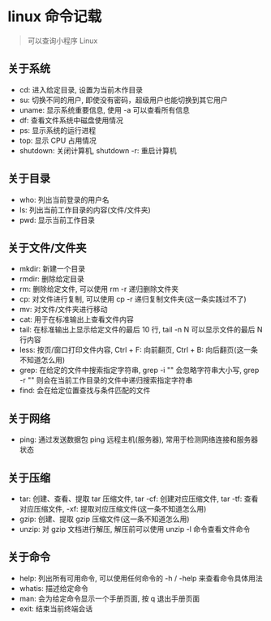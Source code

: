# linux 命令记载

> 可以查询小程序 Linux

## 关于系统

- cd: 进入给定目录, 设置为当前木作目录
- su: 切换不同的用户, 即使没有密码，超级用户也能切换到其它用户
- uname: 显示系统重要信息, 使用 -a 可以查看所有信息
- df: 查看文件系统中磁盘使用情况
- ps: 显示系统的运行进程
- top: 显示 CPU 占用情况
- shutdown: 关闭计算机, shutdown -r: 重启计算机

## 关于目录

- who: 列出当前登录的用户名
- ls: 列出当前工作目录的内容(文件/文件夹)
- pwd: 显示当前工作目录

## 关于文件/文件夹

- mkdir: 新建一个目录
- rmdir: 删除给定目录
- rm: 删除给定文件, 可以使用 rm -r 递归删除文件夹
- cp: 对文件进行复制, 可以使用 cp -r 递归复制文件夹(这一条实践过不了)
- mv: 对文件/文件夹进行移动
- cat: 用于在标准输出上查看文件内容
- tail: 在标准输出上显示给定文件的最后 10 行, tail -n N 可以显示文件的最后 N 行内容
- less: 按页/窗口打印文件内容, Ctrl + F: 向前翻页, Ctrl + B: 向后翻页(这一条不知道怎么用)
- grep: 在给定的文件中搜索指定字符串, grep -i "" 会忽略字符串大小写, grep -r "" 则会在当前工作目录的文件中递归搜索指定字符串
- find: 会在给定位置查找与条件匹配的文件

## 关于网络

- ping: 通过发送数据包 ping 远程主机(服务器), 常用于检测网络连接和服务器状态

## 关于压缩

- tar: 创建、查看、提取 tar 压缩文件, tar -cf: 创建对应压缩文件, tar -tf: 查看对应压缩文件, -xf: 提取对应压缩文件(这一条不知道怎么用)
- gzip: 创建、提取 gzip 压缩文件(这一条不知道怎么用)
- unzip: 对 gzip 文档进行解压, 解压前可以使用 unzip -l 命令查看文件命令

## 关于命令

- help: 列出所有可用命令, 可以使用任何命令的 -h / -help 来查看命令具体用法
- whatis: 描述给定命令
- man: 会为给定命令显示一个手册页面, 按 q 退出手册页面
- exit: 结束当前终端会话
